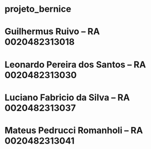 # projeto_bernice
# Guilhermus Ruivo – RA 0020482313018
# Leonardo Pereira dos Santos – RA 0020482313030
# Luciano Fabricio da Silva – RA 0020482313037
# Mateus Pedrucci Romanholi – RA 0020482313041
